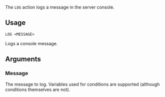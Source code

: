 The `LOG` action logs a message in the server console.

## Usage
```
LOG <MESSAGE>
```
Logs a console message.

## Arguments
### Message
The message to log. Variables used for conditions are supported (although conditions themselves are not).